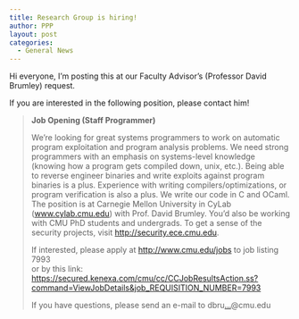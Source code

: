 ```yaml
---
title: Research Group is hiring!
author: PPP
layout: post
categories:
  - General News
---
```

Hi everyone, I&#8217;m posting this at our Faculty Advisor&#8217;s (Professor David Brumley) request.

If you are interested in the following position, please contact him!

> **Job Opening (Staff Programmer)**
> 
> We&#8217;re looking for great systems programmers to work on automatic program exploitation and program analysis problems. We need strong programmers with an emphasis on systems-level knowledge (knowing how a program gets compiled down, unix, etc.). Being able to reverse engineer binaries and write exploits against program binaries is a plus. Experience with writing compilers/optimizations, or program verification is also a plus. We write our code in C and OCaml. The position is at Carnegie Mellon University in CyLab (<a href="http://www.cylab.cmu.edu" target="_blank">www.cylab.cmu.edu</a>) with Prof. David Brumley. You&#8217;d also be working with CMU PhD students and undergrads. To get a sense of the security projects, visit <a href="http://security.ece.cmu.edu" target="_blank">http://security.ece.cmu.edu</a>.
> 
> If interested, please apply at <a href="http://www.cmu.edu/jobs" target="_blank">http://www.cmu.edu/jobs</a> to job listing 7993  
> or by this link:  
> <a href="https://secured.kenexa.com/cmu/cc/CCJobResultsAction.ss?command=ViewJobDetails&job_REQUISITION_NUMBER=7993" target="_blank"> https://secured.kenexa.com/cmu/cc/CCJobResultsAction.ss?command=ViewJobDetails&job_REQUISITION_NUMBER=7993</a>
> 
> If you have questions, please send an e-mail to dbru<a title="Reveal this e-mail address" onclick="window.open('http://www.google.com/recaptcha/mailhide/d?k\07501yWlP-j9_K7k4TntTlMLfUg\75\75\46c\75dt6nftrlHYCSMGVbjpp6ZmEnnU7zDlrfS46Ifgp3EGY\075', '', 'toolbar=0,scrollbars=0,location=0,statusbar=0,menubar=0,resizable=0,width=500,height=300'); return false;" href="http://www.google.com/recaptcha/mailhide/d?k=01yWlP-j9_K7k4TntTlMLfUg==&c=dt6nftrlHYCSMGVbjpp6ZmEnnU7zDlrfS46Ifgp3EGY=">&#8230;</a>@cmu.edu

&nbsp;
